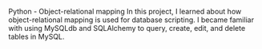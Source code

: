 Python - Object-relational mapping
In this project, I learned about how object-relational mapping is used for database scripting. I became familiar with using MySQLdb and SQLAlchemy to query, create, edit, and delete tables in MySQL.

